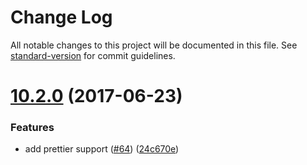 # Change Log

All notable changes to this project will be documented in this file. See [standard-version](https://github.com/conventional-changelog/standard-version) for commit guidelines.

<a name="10.2.0"></a>
# [10.2.0](https://github.com/simonkberg/eslint-config-react/compare/v10.1.1...v10.2.0) (2017-06-23)


### Features

* add prettier support ([#64](https://github.com/simonkberg/eslint-config-react/issues/64)) ([24c670e](https://github.com/simonkberg/eslint-config-react/commit/24c670e))
